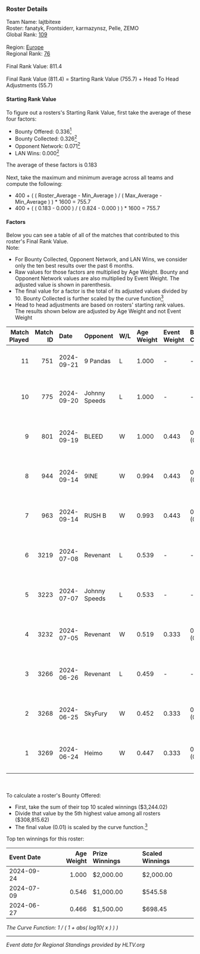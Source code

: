 ### Roster Details<br />
Team Name: lajtbitexe<br />
Roster: fanatyk, Frontsiderr, karmazynsz, Pelle, ZEMO<br />
Global Rank: [109](../../standings_global_2024_10_15.md)<br />
<br />
Region: [Europe]( ../../standings_europe_2024_10_15.md)<br />
Regional Rank: [76]( ../../standings_europe_2024_10_15.md)<br />
<br />
Final Rank Value:  811.4<br />
<br />
Final Rank Value (811.4) = Starting Rank Value (755.7) + Head To Head Adjustments (55.7)<br />

#### Starting Rank Value<br />
To figure out a rosters's Starting Rank Value, first take the average of these four factors:<br />
- Bounty Offered: 0.336[<sup>1</sup>](#table2)
- Bounty Collected: 0.326[<sup>2</sup>](#table1)
- Opponent Network: 0.071[<sup>2</sup>](#table1)
- LAN Wins: 0.000[<sup>2</sup>](#table1)

The average of these factors is 0.183<br />
<br />
Next, take the maximum and minimum average across all teams and compute the following:<br />
- 400 + ( ( Roster_Average - Min_Average ) / ( Max_Average - Min_Average ) ) * 1600 = 755.7
- 400 + ( ( 0.183 - 0.000 ) / ( 0.824 - 0.000 ) ) * 1600 = 755.7


#### Factors<br />
Below you can see a table of all of the matches that contributed to this roster's Final Rank Value.<br />
Note:<br />

- For Bounty Collected, Opponent Network, and LAN Wins, we consider only the ten best results over the past 6 months.
- Raw values for those factors are multiplied by Age Weight. Bounty and Opponent Network values are also multiplied by Event Weight. The adjusted value is shown in parenthesis.
- The final value for a factor is the total of its adjusted values divided by 10. Bounty Collected is further scaled by the curve function[<sup>3</sup>](#curveFunction)
- Head to head adjustments are based on rosters' starting rank values. The results shown below are adjusted by Age Weight and not Event Weight
<span id="table1"></span><br />


| Match Played | Match ID | Date       | Opponent      | W/L | Age Weight | Event Weight | Bounty Collected | Opponent Network | LAN Wins  | H2H Adj. | Roster                                            |
| -: | -: | :- | :- | :- | :- | :- | :- | :- | :- | -: | :- |
|           11 |      751 | 2024-09-21 | 9 Pandas      | L   | 1.000      | -            | -                | -                | -         |    -6.78 | fanatyk, Frontsiderr, karmazynsz, Pelle, ZEMO     |
|           10 |      775 | 2024-09-20 | Johnny Speeds | L   | 1.000      | -            | -                | -                | -         |    -6.73 | fanatyk, Frontsiderr, karmazynsz, Pelle, PeTeRoOo |
|            9 |      801 | 2024-09-19 | BLEED         | W   | 1.000      | 0.443        | 0.067 (0.030)    | 0.470 (0.208)    | 0 (0.000) |    23.62 | fanatyk, Frontsiderr, Pelle, suonko, ZEMO         |
|            8 |      944 | 2024-09-14 | 9INE          | W   | 0.994      | 0.443        | 0.095 (0.042)    | 0.686 (0.302)    | 0 (0.000) |    22.74 | fanatyk, Frontsiderr, Pelle, suonko, ZEMO         |
|            7 |      963 | 2024-09-14 | RUSH B        | W   | 0.993      | 0.443        | 0.018 (0.008)    | 0.205 (0.090)    | 0 (0.000) |    17.39 | fanatyk, Frontsiderr, Pelle, PeTeRoOo, ZEMO       |
|            6 |     3219 | 2024-07-08 | Revenant      | L   | 0.539      | -            | -                | -                | -         |    -5.70 | Frontsiderr, Pelle, PeTeRoOo, suonko, ZEMO        |
|            5 |     3223 | 2024-07-07 | Johnny Speeds | L   | 0.533      | -            | -                | -                | -         |    -2.73 | Frontsiderr, Pelle, PeTeRoOo, suonko, ZEMO        |
|            4 |     3232 | 2024-07-05 | Revenant      | W   | 0.519      | 0.333        | 0.030 (0.005)    | 0.511 (0.088)    | 0 (0.000) |    10.85 | Frontsiderr, Pelle, PeTeRoOo, suonko, ZEMO        |
|            3 |     3266 | 2024-06-26 | Revenant      | L   | 0.459      | -            | -                | -                | -         |    -4.82 | Frontsiderr, Pelle, PeTeRoOo, suonko, ZEMO        |
|            2 |     3268 | 2024-06-25 | SkyFury       | W   | 0.452      | 0.333        | 0.002 (0.000)    | 0.015 (0.002)    | 0 (0.000) |     3.13 | Frontsiderr, Pelle, PeTeRoOo, suonko, ZEMO        |
|            1 |     3269 | 2024-06-24 | Heimo         | W   | 0.447      | 0.333        | 0.003 (0.000)    | 0.132 (0.020)    | 0 (0.000) |     4.71 | Frontsiderr, Pelle, PeTeRoOo, suonko, ZEMO        |

<br />
<span id="table2"></span><br />
To calculate a roster's Bounty Offered:<br />

- First, take the sum of their top 10 scaled winnings ($3,244.02)
- Divide that value by the 5th highest value among all rosters ($308,815.62)
- The final value (0.01) is scaled by the curve function.[<sup>3</sup>](#curveFunction)

Top ten winnings for this roster:<br />

| Event Date | Age Weight | Prize Winnings | Scaled Winnings |
| :- | -: | :- | :- |
| 2024-09-24 |      1.000 | $2,000.00      | $2,000.00       |
| 2024-07-09 |      0.546 | $1,000.00      | $545.58         |
| 2024-06-27 |      0.466 | $1,500.00      | $698.45         |


<span id="curveFunction"></span>_The Curve Function: 1 / ( 1 + abs( log10( x ) ) )_<br />

---
_Event data for Regional Standings provided by HLTV.org_<br />
